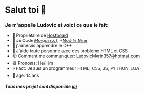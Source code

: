 # Salut toi 👋
### Je m'appelle Ludovic et voici ce que je fait:

- 🔑 Propriétaire de [Hostboard](https://github.com/hostboard)
- 🔭 Je Code *[Marques.cf](https://marques.cf)*, 
*[Modify Mine](https://modify-mine.netlify.com)
- 🌱 j'aimerais apprendre le C++
- 🤔 J'aide toute personne avec des problème HTML et CSS
- 📫 Comment me communiquer: LudovicMorin357@hotmail.com
- 😄 Pronoms: He/Him
- ⚡ Fact: Je suis un programmeur HTML, CSS, JS, PYTHON, LUA
- 🎉 age: 14 ans

##### Tous mes projet sont disponible [ici](https://github.com/abstra208?tab=repositories)

